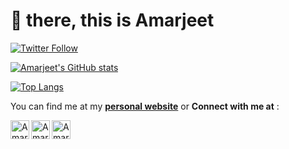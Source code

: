 # 👋 there, this is Amarjeet

[![Twitter Follow](https://img.shields.io/twitter/follow/masteramarjeet?color=1DA1F2&logo=twitter&style=for-the-badge)](https://twitter.com/intent/follow?original_referer=https%3A%2F%2Fgithub.com%2FcodeSTACKr&screen_name=masteramarjeet)

[![Amarjeet's GitHub stats](https://github-readme-stats.vercel.app/api?username=masteramarjeet&show_icons=true&theme=cobalt&count_private=true)](https://github.com/MASTERAMARJEET)

[![Top Langs](https://github-readme-stats.vercel.app/api/top-langs/?username=masteramarjeet&card_width=445&exclude_repo=.dotfiles,st&theme=cobalt&layout=compact&langs_count=5)](https://github.com/MASTERAMARJEET)

You can find me at my [**personal website**][website] or **Connect with me at** :

[<img align="left" alt="Amarjeet | Gmail" width="30px" src="https://upload.wikimedia.org/wikipedia/commons/7/7e/Gmail_icon_%282020%29.svg" />][gmail] 
[<img align="left" alt="Amarjeet | Twitter" width="30px" src="https://upload.wikimedia.org/wikipedia/sco/9/9f/Twitter_bird_logo_2012.svg" />][twitter] 
[<img align="left" alt="Amarjeet | Linkedin" width="30px" src="https://upload.wikimedia.org/wikipedia/commons/thumb/c/ca/LinkedIn_logo_initials.png/240px-LinkedIn_logo_initials.png" />][linkedin]

<br/>

[website]: https://masteramarjeet.github.io
[gmail]: mailto:masteramarjeetkumar@gmail.com
[twitter]: https://twitter.com/masteramarjeetkumar
[linkedin]: https://www.linkedin.com/in/amarjeet-kumar-345880208
